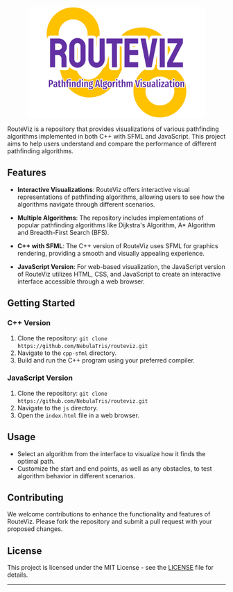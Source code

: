 
<p align="center"><img src="routeviz.png" height = "256" ></img></p>
<p align="center">

RouteViz is a repository that provides visualizations of various pathfinding algorithms implemented in both C++ with SFML and JavaScript. This project aims to help users understand and compare the performance of different pathfinding algorithms.

## Features

- **Interactive Visualizations**: RouteViz offers interactive visual representations of pathfinding algorithms, allowing users to see how the algorithms navigate through different scenarios.

- **Multiple Algorithms**: The repository includes implementations of popular pathfinding algorithms like Dijkstra's Algorithm, A* Algorithm and Breadth-First Search (BFS).

- **C++ with SFML**: The C++ version of RouteViz uses SFML for graphics rendering, providing a smooth and visually appealing experience.

- **JavaScript Version**: For web-based visualization, the JavaScript version of RouteViz utilizes HTML, CSS, and JavaScript to create an interactive interface accessible through a web browser.

## Getting Started

### C++ Version

1. Clone the repository: `git clone https://github.com/NebulaTris/routeviz.git`
2. Navigate to the `cpp-sfml` directory.
3. Build and run the C++ program using your preferred compiler.

### JavaScript Version

1. Clone the repository: `git clone https://github.com/NebulaTris/routeviz.git`
2. Navigate to the `js` directory.
3. Open the `index.html` file in a web browser.

## Usage

- Select an algorithm from the interface to visualize how it finds the optimal path.
- Customize the start and end points, as well as any obstacles, to test algorithm behavior in different scenarios.

## Contributing

We welcome contributions to enhance the functionality and features of RouteViz. Please fork the repository and submit a pull request with your proposed changes.

## License

This project is licensed under the MIT License - see the [LICENSE](LICENSE) file for details.

---
